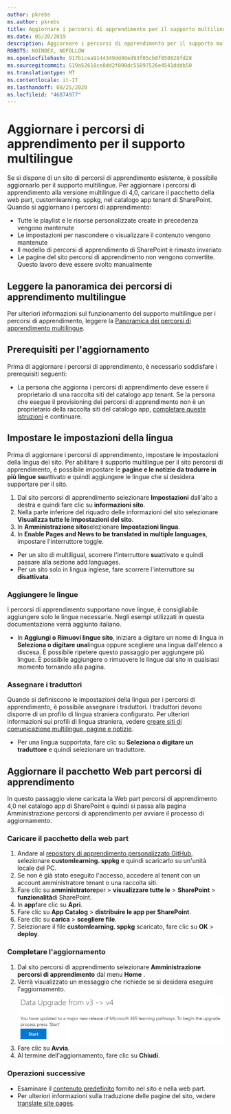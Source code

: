 ```yaml
---
author: pkrebs
ms.author: pkrebs
title: Aggiornare i percorsi di apprendimento per il supporto multilingue
ms.date: 05/20/2019
description: Aggiornare i percorsi di apprendimento per il supporto multilingue
ROBOTS: NOINDEX, NOFOLLOW
ms.openlocfilehash: 917b1cea9144349dd40ed93f05cb0f850828fd28
ms.sourcegitcommit: 519a52618ce8dd2f800dc55897526e4541dddb50
ms.translationtype: MT
ms.contentlocale: it-IT
ms.lasthandoff: 08/25/2020
ms.locfileid: "46874977"
---
```

# <a name="update-learning-pathways-for-multilingual-support"></a>Aggiornare i percorsi di apprendimento per il supporto multilingue
Se si dispone di un sito di percorsi di apprendimento esistente, è possibile aggiornarlo per il supporto multilingue. Per aggiornare i percorsi di apprendimento alla versione multilingue di 4,0, caricare il pacchetto della web part, customlearning. sppkg, nel catalogo app tenant di SharePoint. Quando si aggiornano i percorsi di apprendimento:  

- Tutte le playlist e le risorse personalizzate create in precedenza vengono mantenute
- Le impostazioni per nascondere o visualizzare il contenuto vengono mantenute
- Il modello di percorsi di apprendimento di SharePoint è rimasto invariato
- Le pagine del sito percorsi di apprendimento non vengono convertite. Questo lavoro deve essere svolto manualmente

## <a name="read-the-learning-pathways-multilingual-overview"></a>Leggere la panoramica dei percorsi di apprendimento multilingue
Per ulteriori informazioni sul funzionamento del supporto multilingue per i percorsi di apprendimento, leggere la [Panoramica dei percorsi di apprendimento multilingue](custom_overview_ml.md). 

## <a name="prerequisites-to-update"></a>Prerequisiti per l'aggiornamento
Prima di aggiornare i percorsi di apprendimento, è necessario soddisfare i prerequisiti seguenti:
- La persona che aggiorna i percorsi di apprendimento deve essere il proprietario di una raccolta siti del catalogo app tenant. Se la persona che esegue il provisioning dei percorsi di apprendimento non è un proprietario della raccolta siti del catalogo app, [completare queste istruzioni](addappadmin.md) e continuare. 

## <a name="set-language-settings"></a>Impostare le impostazioni della lingua 
Prima di aggiornare i percorsi di apprendimento, impostare le impostazioni della lingua del sito. Per abilitare il supporto multilingue per il sito percorsi di apprendimento, è possibile impostare le **pagine e le notizie da tradurre in più lingue** **su**attivato e quindi aggiungere le lingue che si desidera supportare per il sito.
1.  Dal sito percorsi di apprendimento selezionare **Impostazioni** dall'alto a destra e quindi fare clic su **informazioni sito**.
2.  Nella parte inferiore del riquadro delle informazioni del sito selezionare **Visualizza tutte le impostazioni del sito**.
3.  In **Amministrazione sito**selezionare **Impostazioni lingua**.
4.  In **Enable Pages and News to be translated in multiple languages**, impostare l'interruttore toggle. 
- Per un sito di multiligual, scorrere l'interruttore **su**attivato e quindi passare alla sezione add languages. 
- Per un sito solo in lingua inglese, fare scorrere l'interruttore su **disattivata**.

### <a name="add-languages"></a>Aggiungere le lingue
I percorsi di apprendimento supportano nove lingue, è consigliabile aggiungere solo le lingue necessarie. Negli esempi utilizzati in questa documentazione verrà aggiunto italiano. 
- In **Aggiungi o Rimuovi lingue sito**, iniziare a digitare un nome di lingua in **Seleziona o digitare una**lingua oppure scegliere una lingua dall'elenco a discesa. È possibile ripetere questo passaggio per aggiungere più lingue. È possibile aggiungere o rimuovere le lingue dal sito in qualsiasi momento tornando alla pagina.
 
### <a name="assign-translators"></a>Assegnare i traduttori
Quando si definiscono le impostazioni della lingua per i percorsi di apprendimento, è possibile assegnare i traduttori. I traduttori devono disporre di un profilo di lingua straniera configurato. Per ulteriori informazioni sui profili di lingua straniera, vedere [creare siti di comunicazione multilingue, pagine e notizie](https://support.office.com/article/2bb7d610-5453-41c6-a0e8-6f40b3ed750c).  
- Per una lingua supportata, fare clic su **Seleziona o digitare un traduttore** e quindi selezionare un traduttore. 

## <a name="update-the-learning-pathways-web-part-package"></a>Aggiornare il pacchetto Web part percorsi di apprendimento
In questo passaggio viene caricata la Web part percorsi di apprendimento 4,0 nel catalogo app di SharePoint e quindi si passa alla pagina Amministrazione percorsi di apprendimento per avviare il processo di aggiornamento.

### <a name="upload-the-web-part-package"></a>Caricare il pacchetto della web part
1.  Andare al [repository di apprendimento personalizzato GitHub](https://github.com/pnp/custom-learning-office-365/tree/master/webpart), selezionare **customlearning. sppkg** e quindi scaricarlo su un'unità locale del PC. 
2.  Se non è già stato eseguito l'accesso, accedere al tenant con un account amministratore tenant o una raccolta siti. 
3.  Fare clic su **amministratore**per  >  **visualizzare tutte le**  >  **SharePoint**  >  **funzionalità**di SharePoint. 
4.  In **app**fare clic su **Apri**. 
5.  Fare clic su **App Catalog**  >  **distribuire le app per SharePoint**. 
6.  Fare clic su **carica**  >  **scegliere file**. 
7.  Selezionare il file **customlearning. sppkg** scaricato, fare clic su **OK**  >  **deploy**. 

### <a name="complete-the-update"></a>Completare l'aggiornamento
1.  Dal sito percorsi di apprendimento selezionare **Amministrazione percorsi di apprendimento** dal menu **Home** . 
2.  Verrà visualizzato un messaggio che richiede se si desidera eseguire l'aggiornamento. 
![custom_update_adminprompt_ml.png](media/custom_update_adminprompt_ml.png)
3.  Fare clic su **Avvia**. 
4. Al termine dell'aggiornamento, fare clic su **Chiudi**. 

### <a name="next-steps"></a>Operazioni successive
- Esaminare il [contenuto predefinito](custom_exploresite.md) fornito nel sito e nella web part.
- Per ulteriori informazioni sulla traduzione delle pagine del sito, vedere [translate site pages](custom_translate_page_ml.md). 

